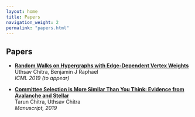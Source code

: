 ```yaml
---
layout: home
title: Papers
navigation_weight: 2
permalink: "papers.html"
---
```


## Papers

* [**Random Walks on Hypergraphs with Edge-Dependent Vertex Weights**](https://arxiv.org/abs/1905.08287)  
Uthsav Chitra, Benjamin J Raphael  
_ICML 2019 (to appear)_

* [**Committee Selection is More Similar Than You Think: Evidence from Avalanche and Stellar**](https://arxiv.org/abs/1904.09839)  
Tarun Chitra, Uthsav Chitra  
_Manuscript, 2019_  